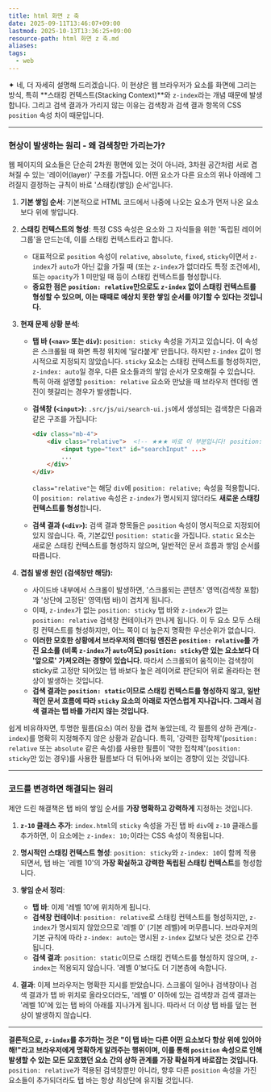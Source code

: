 ```yaml
---
title: html 화면 z 축
date: 2025-09-11T13:46:07+09:00
lastmod: 2025-10-13T13:36:25+09:00
resource-path: html 화면 z 축.md
aliases:
tags:
  - web
---
```

✦ 네, 더 자세히 설명해 드리겠습니다. 이 현상은 웹 브라우저가 요소를 화면에 그리는 방식, 특히 **스태킹 컨텍스트(Stacking Context)**와 `z-index`라는 개념 때문에 발생합니다. 그리고 검색 결과가 가리지 않는 이유는 검색창과 검색 결과 항목의 CSS `position` 속성 차이 때문입니다.

---

### 현상이 발생하는 원리 - 왜 검색창만 가리는가?

웹 페이지의 요소들은 단순히 2차원 평면에 있는 것이 아니라, 3차원 공간처럼 서로 겹쳐질 수 있는 '레이어(layer)' 구조를 가집니다. 어떤 요소가 다른 요소의 위나 아래에 그려질지 결정하는 규칙이 바로 '스태킹(쌓임) 순서'입니다.

1.  **기본 쌓임 순서**: 기본적으로 HTML 코드에서 나중에 나오는 요소가 먼저 나온 요소보다 위에 쌓입니다.

2.  **스태킹 컨텍스트의 형성**: 특정 CSS 속성은 요소와 그 자식들을 위한 '독립된 레이어 그룹'을 만드는데, 이를 스태킹 컨텍스트라고 합니다.
    *   대표적으로 `position` 속성이 `relative`, `absolute`, `fixed`, `sticky`이면서 `z-index`가 `auto`가 아닌 값을 가질 때 (또는 `z-index`가 없더라도 특정 조건에서), 또는 `opacity`가 1 미만일 때 등이 스태킹 컨텍스트를 형성합니다.
    *   **중요한 점은 `position: relative`만으로도 `z-index` 없이 스태킹 컨텍스트를 형성할 수 있으며, 이는 때때로 예상치 못한 쌓임 순서를 야기할 수 있다는 것입니다.**

3.  **현재 문제 상황 분석**:
    *   **탭 바 (`<nav>` 또는 `div`):** `position: sticky` 속성을 가지고 있습니다. 이 속성은 스크롤될 때 화면 특정 위치에 '달라붙게' 만듭니다. 하지만 `z-index` 값이 명시적으로 지정되지 않았습니다. `sticky` 요소는 스태킹 컨텍스트를 형성하지만, `z-index: auto`일 경우, 다른 요소들과의 쌓임 순서가 모호해질 수 있습니다. 특히 아래 설명할 `position: relative` 요소와 만났을 때 브라우저 렌더링 엔진이 헷갈리는 경우가 발생합니다.
    *   **검색창 (`<input>`):** `.src/js/ui/search-ui.js`에서 생성되는 검색창은 다음과 같은 구조를 가집니다:

        ```html
        <div class="mb-4">
            <div class="relative">  <!-- ★★★ 바로 이 부분입니다! position: relative이 적용됨 ★★★ -->
                <input type="text" id="searchInput" ...>
                ...
            </div>
        </div>
        ```

        `class="relative"`는 해당 `div`에 `position: relative;` 속성을 적용합니다. 이 `position: relative` 속성은 `z-index`가 명시되지 않더라도 **새로운 스태킹 컨텍스트를 형성**합니다.
    *   **검색 결과 (`<div>`):** 검색 결과 항목들은 `position` 속성이 명시적으로 지정되어 있지 않습니다. 즉, 기본값인 `position: static`을 가집니다. `static` 요소는 새로운 스태킹 컨텍스트를 형성하지 않으며, 일반적인 문서 흐름과 쌓임 순서를 따릅니다.

4.  **겹침 발생 원인 (검색창만 해당):**
    *   사이드바 내부에서 스크롤이 발생하면, '스크롤되는 콘텐츠' 영역(검색창 포함)과 '상단에 고정된' 영역(탭 바)이 겹치게 됩니다.
    *   이때, `z-index`가 없는 `position: sticky` 탭 바와 `z-index`가 없는 `position: relative` 검색창 컨테이너가 만나게 됩니다. 이 두 요소 모두 스태킹 컨텍스트를 형성하지만, 어느 쪽이 더 높은지 명확한 우선순위가 없습니다.
    *   **이러한 모호한 상황에서 브라우저의 렌더링 엔진은 `position: relative`를 가진 요소를 (비록 `z-index`가 `auto`여도) `position: sticky`만 있는 요소보다 더 '앞으로' 가져오려는 경향이 있습니다.** 따라서 스크롤되어 움직이는 검색창이 sticky로 고정만 되어있는 탭 바보다 높은 레이어로 판단되어 위로 올라타는 현상이 발생하는 것입니다.
    *   **검색 결과는 `position: static`이므로 스태킹 컨텍스트를 형성하지 않고, 일반적인 문서 흐름에 따라 `sticky` 요소의 아래로 자연스럽게 지나갑니다. 그래서 검색 결과는 탭 바를 가리지 않는 것입니다.**

쉽게 비유하자면, 투명한 필름(요소) 여러 장을 겹쳐 놓았는데, 각 필름의 상하 관계(`z-index`)를 명확히 지정해주지 않은 상황과 같습니다. 특히, '강력한 접착제'(`position: relative` 또는 `absolute` 같은 속성)를 사용한 필름이 '약한 접착제'(`position: sticky`만 있는 경우)를 사용한 필름보다 더 튀어나와 보이는 경향이 있는 것입니다.

---

### 코드를 변경하면 해결되는 원리

제안 드린 해결책은 탭 바의 쌓임 순서를 **가장 명확하고 강력하게** 지정하는 것입니다.

1.  **`z-10` 클래스 추가**: `index.html`의 `sticky` 속성을 가진 탭 바 `div`에 `z-10` 클래스를 추가하면, 이 요소에는 `z-index: 10;`이라는 CSS 속성이 적용됩니다.

2.  **명시적인 스태킹 컨텍스트 형성**: `position: sticky`와 `z-index: 10`이 함께 적용되면서, 탭 바는 '레벨 10'의 **가장 확실하고 강력한 독립된 스태킹 컨텍스트**를 형성합니다.

3.  **쌓임 순서 정리**:
    *   **탭 바**: 이제 '레벨 10'에 위치하게 됩니다.
    *   **검색창 컨테이너**: `position: relative`로 스태킹 컨텍스트를 형성하지만, `z-index`가 명시되지 않았으므로 '레벨 0' (기본 레벨)에 머무릅니다. 브라우저의 기본 규칙에 따라 `z-index: auto`는 명시된 `z-index` 값보다 낮은 것으로 간주됩니다.
    *   **검색 결과**: `position: static`이므로 스태킹 컨텍스트를 형성하지 않으며, `z-index`는 적용되지 않습니다. '레벨 0'보다도 더 기본층에 속합니다.

4.  **결과**: 이제 브라우저는 명확한 지시를 받았습니다. 스크롤이 일어나 검색창이나 검색 결과가 탭 바 위치로 올라오더라도, '레벨 0' 이하에 있는 검색창과 검색 결과는 '레벨 10'에 있는 탭 바의 아래를 지나가게 됩니다. 따라서 더 이상 탭 바를 덮는 현상이 발생하지 않습니다.

---

**결론적으로, `z-index`를 추가하는 것은 "이 탭 바는 다른 어떤 요소보다 항상 위에 있어야 해!"라고 브라우저에게 명확하게 알려주는 행위이며, 이를 통해 `position` 속성으로 인해 발생할 수 있는 모든 모호했던 요소 간의 상하 관계를 가장 확실하게 바로잡는 것입니다.** `position: relative`가 적용된 검색창뿐만 아니라, 향후 다른 `position` 속성을 가진 요소들이 추가되더라도 탭 바는 항상 최상단에 유지될 것입니다.
